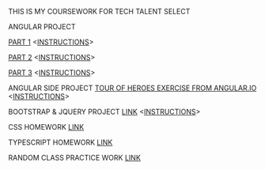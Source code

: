 THIS IS MY COURSEWORK FOR TECH TALENT SELECT

ANGULAR PROJECT 

[PART 1](https://github.com/gwyche/Homeworks-for-TTS-Select/tree/master/AngularHWs1-3andHero/hw1)
<[INSTRUCTIONS](https://github.com/gwyche/Homeworks-for-TTS-Select/blob/master/AngularHWs1-3andHero/hw1/Angular_basics_HW.pdf)>

[PART 2](https://github.com/gwyche/Homeworks-for-TTS-Select/tree/master/AngularHWs1-3andHero/hw2)
<[INSTRUCTIONS](https://github.com/gwyche/Homeworks-for-TTS-Select/blob/master/AngularHWs1-3andHero/hw2/Angular_Services_HW.pdf)>

[PART 3](https://github.com/gwyche/Homeworks-for-TTS-Select/tree/master/AngularHWs1-3andHero/hw3)
<[INSTRUCTIONS](https://github.com/gwyche/Homeworks-for-TTS-Select/blob/master/AngularHWs1-3andHero/hw3/Angular_Services_HW.pdf)>

ANGULAR SIDE PROJECT 
[TOUR OF HEROES EXERCISE FROM ANGULAR.IO](https://github.com/gwyche/Homeworks-for-TTS-Select/tree/master/AngularHWs1-3andHero/Hero_Game/angular-tour-of-heroes)
<[INSTRUCTIONS](https://angular.io/tutorial)>

BOOTSTRAP & JQUERY PROJECT
[LINK](https://github.com/gwyche/Homeworks-for-TTS-Select/tree/master/BootStrap%20and%20JQuery)
<[INSTRUCTIONS](https://github.com/gwyche/Homeworks-for-TTS-Select/blob/master/BootStrap%20and%20JQuery/bootstrap_project_homework.pdf)>

CSS HOMEWORK
[LINK](https://github.com/gwyche/Homeworks-for-TTS-Select/tree/master/CSS_Homework)


TYPESCRIPT HOMEWORK
[LINK](https://github.com/gwyche/Homeworks-for-TTS-Select/tree/master/Typescript_HW)


RANDOM CLASS PRACTICE WORK
[LINK](https://github.com/gwyche/Homeworks-for-TTS-Select/tree/master/Random_Practice_Exercises)




